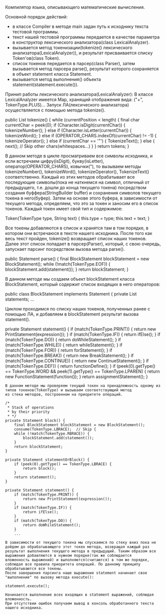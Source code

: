 Компилятор языка, описывающего математические вычисления.

Основной порядок действий:
- в классе Compiler в методе main задан путь к исходнику текста тестовой программы.
- текст нашей тестовой программы передается в качестве параметра в конструктор лексического анализатора(class LexicalAnalyzer).
- вызывается метод токенизации(tokenize() лексического анализатора(LexicalAnalyzer)), и результат присваивается списку Token'ов(class Token).
- список токенов передается в парсер(class Parser), затем вызывается метод парсера parse(), результат которого сохраняется в объект statement класса Statement.
- вызывается метод выполнения() объекта statement(statement.execute()).

Принип работы лексического анализатора(LexicalAnalyzer):
В классе LexicalAnalyzer имеется Map, хранящий отображения вида: ("+", TokenType.PLUS)...
Запуск ЛА(лексического анализатора) осуществляется с помощью метода tokenize().

public List<Token> tokenize() {
        while (currentPosition < length) {
            final char currentChar = peek(0);
            if (Character.isDigit(currentChar)) {
                tokenizeNumber();
            } else if (Character.isLetter(currentChar)) {
                tokenizeWord();
            } else if (OPERATOR_CHARS.indexOf(currentChar) != -1) {
                tokenizeOperator();
            } else if (currentChar == '"') {
                TokenizeText();
            } else {
                next(); // Skip other chars(whitespaces...)
            }
        }
        return tokens;
    }
    
В данном методе в цикле просматриваем все символы исходника, и если встречаем цифру(isDigit), букву(isLetter), оператор(OPERATOR_CHARS),
ковычки("), то вызываем методы tokenizeNumber(), tokenizeWord(), tokenizeOperator(), TokenizeText() соответственно. Каждый из этих методов 
обрабатывает все последующие символы(пока не наткнемся на символ, отличный от предыдущего, т.е. дошли до конца текущего токена)
посредством создания буффера(StringBuilder buffer) и сохранения символов текущего токена в него(буфер). Затем на основе этого буфера,
в зависимости от текущего метода, определяем, что это за токен и заносим его в список токенов. Каждый токен имеет свой тип и содержимое:

Token(TokenType type, String text) {
        this.type = type;
        this.text = text;
    }
    
Все токены добавляются в список и хранятся там в том порядке, в котором они встречаюся в тексте нашего исходника. После того как весь текст
пройден, tokenize() возвращает список наших токенов. Далее этот список попадает в парсер(Parser), который, с свою очередь, запускает парсинг
посредством вызова метода parse().

public Statement parse() {
        final BlockStatement blockStatement = new BlockStatement();
        while (!match(TokenType.EOF)) {
            blockStatement.add(statement());
        }
        return blockStatement;
    }
    
В данном методе мы создаем объект blockStatement класса BlockStatement, который содержит список входящих в него операторов:

public class BlockStatement implements Statement {
    private List<Statement> statements;
    ...
    
Циклом проходимся по списку наших токенов, полученных ранее с помощью ЛА, и добавляем в blockStatement результат вызова statement().

private Statement statement() {
        if (match(TokenType.PRINT)) {
            return new PrintStatement(expression());
        }
        if (match(TokenType.IF)) {
            return ifElse();
        }
        if (match(TokenType.DO)) {
            return doWhileStatement();
        }
        if (match(TokenType.WHILE)) {
            return whileStatement();
        }
        if (match(TokenType.FOR)) {
            return forStatement();
        }
        if (match(TokenType.BREAK)) {
            return new BreakStatement();
        }
        if (match(TokenType.CONTINUE)) {
            return new ContinueStatement();
        }
        if (match(TokenType.DEF)) {
            return functionDefine();
        }
        if (peek(0).getType() == TokenType.WORD && peek(1).getType() == TokenType.LPAREN) {
            return new FunctionStatement(function());
        }
        return assignmentStatement();
    }
    
    В данном методе мы проверяем текущий токен на принадлежность одному из типов токенов(TokenType) и вызываем соответствующий метод 
    из стека методов, построенном на приоритете операций.
    
    /*
     * Stack of operations
     * by their priority
     * */
    private Statement block() {
        final BlockStatement blockStatement = new BlockStatement();
        consume(TokenType.LBRACE);  // Skip {
        while (!match(TokenType.RBRACE)) {
            blockStatement.add(statement());
        }
        return blockStatement;
    }

    private Statement statementOrBlock() {
        if (peek(0).getType() == TokenType.LBRACE) {
            return block();
        }
        return statement();
    }

    private Statement statement() {
        if (match(TokenType.PRINT)) {
            return new PrintStatement(expression());
        }
        if (match(TokenType.IF)) {
            return ifElse();
        }
        if (match(TokenType.DO)) {
            return doWhileStatement();
        }
        ...
    
    В зависимости от текущего токена мы спускаемся по стеку вниз пока не дойдем до обрабатывающего этот токен метода, возвращая каждый раз 
    результат выполнения текущего метода в предыдущий. Таким образом все выражения добавляются в нужном порядке(так же соблюдается
    вложенность выражений) и выполняются(считаются) в том же порядке, соблюдая все правила приоритета операций. По данному принципу
    обрабатываются все токены.
    После завершения парсинга наше выражение statement начинает свое "выполнение" по вызову метода execute():
    
    statement.execute();
    
    Начинается выполнение всех входящих в statement выражений, соблюдая вложенность.
    При отсутствии ошибок получаем вывод в консоль обработанного текста нашего исходника.
    
    
    
    
    
    
    
